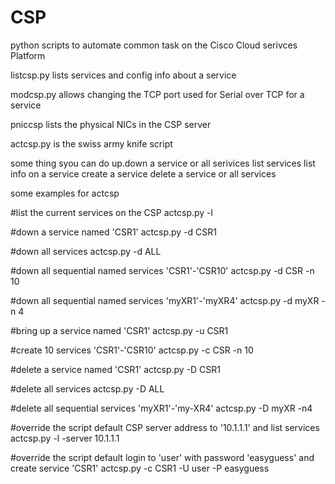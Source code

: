 # CSP
python scripts to automate common task on the Cisco Cloud serivces Platform

listcsp.py lists services and config info about a service

modcsp.py allows changing the TCP port used for Serial over TCP for a service

pniccsp lists the physical NICs in the CSP server

actcsp.py is the swiss army knife script


some thing syou can do
up.down a service or all serivices
list services
list info on a service
create a service
delete a service or all services

some examples for actcsp

#list the current services on the CSP
actcsp.py -l

#down a service named 'CSR1'
actcsp.py -d CSR1

#down all services
actcsp.py -d ALL

#down all sequential named services 'CSR1'-'CSR10'
actcsp.py -d CSR -n 10

#down all sequential named services 'myXR1'-'myXR4'
actcsp.py -d myXR -n 4

#bring up a service named 'CSR1'
actcsp.py -u CSR1

#create 10 services 'CSR1'-'CSR10'
actcsp.py -c CSR -n 10

#delete a service named 'CSR1'
actcsp.py -D CSR1

#delete all services
actcsp.py -D ALL

#delete all sequential services 'myXR1'-'my-XR4'
actcsp.py -D myXR -n4

#override the script default CSP server address to '10.1.1.1' and list services
actcsp.py -l -server 10.1.1.1

#override the script default login to 'user' with password 'easyguess' and create service 'CSR1'
actcsp.py -c CSR1 -U user -P easyguess

